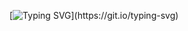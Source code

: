 [![Typing SVG](https://readme-typing-svg.demolab.com?font=Fira+Code&pause=1000&width=785&height=120&lines=Hello%2C+This+is+Testing-DevOps+;This+Repo+is+Solely+Dedicated+For+Testing+DevOps+Project;Mostly+Using+AWS%2C+Docker%2C+Kub8%2C+Jenkins...)](https://git.io/typing-svg)
